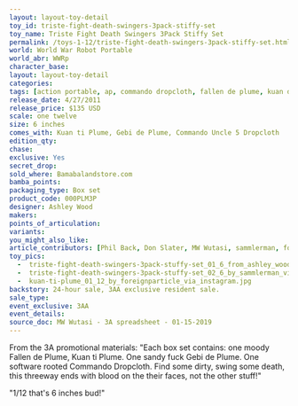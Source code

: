 ```yaml
---
layout: layout-toy-detail 
toy_id: triste-fight-death-swingers-3pack-stiffy-set
toy_name: Triste Fight Death Swingers 3Pack Stiffy Set
permalink: /toys-1-12/triste-fight-death-swingers-3pack-stiffy-set.html
world: World War Robot Portable
world_abr: WWRp
character_base: 
layout: layout-toy-detail
categories: 
tags: [action portable, ap, commando dropcloth, fallen de plume, kuan de plume, one sandy fuck, gebi de plume, 3-way, 3-pack, threeway, three pack, 3P, red, yellow, green, 5] 
release_date: 4/27/2011
release_price: $135 USD
scale: one twelve
size: 6 inches
comes_with: Kuan ti Plume, Gebi de Plume, Commando Uncle 5 Dropcloth
edition_qty: 
chase: 
exclusive: Yes
secret_drop: 
sold_where: Bamabalandstore.com
bamba_points: 
packaging_type: Box set
product_code: 000PLM3P
designer: Ashley Wood
makers: 
points_of_articulation: 
variants: 
you_might_also_like: 
article_contributors: [Phil Back, Don Slater, MW Wutasi, sammlerman, foreignparticle]
toy_pics: 
  -  triste-fight-death-swingers-3pack-stuffy-set_01_6_from_ashley_wood.jpg
  -  triste-fight-death-swingers-3pack-stuffy-set_02_6_by_sammlerman_via_ebay.jpg
  -  kuan-ti-plume_01_12_by_foreignparticle_via_instagram.jpg
backstory: 24-hour sale, 3AA exclusive resident sale.
sale_type: 
event_exclusive: 3AA
event_details: 
source_doc: MW Wutasi - 3A spreadsheet - 01-15-2019
---
```

From the 3A promotional materials:
"Each box set contains: one moody Fallen de Plume, Kuan ti Plume. One sandy fuck Gebi de Plume. One software rooted Commando Dropcloth. Find some dirty, swing some death, this threeway ends with blood on the their faces, not the other stuff!"

"1/12 that's 6 inches bud!"
